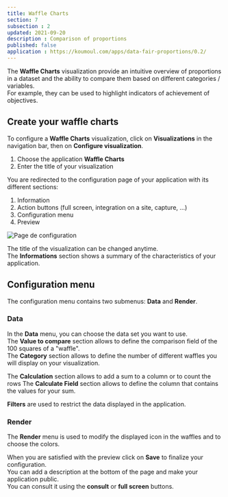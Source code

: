 ```yaml
---
title: Waffle Charts
section: 7
subsection : 2
updated: 2021-09-20
description : Comparison of proportions
published: false
application : https://koumoul.com/apps/data-fair-proportions/0.2/
---
```


The **Waffle Charts** visualization provide an intuitive overview of proportions in a dataset and the ability to compare them based on different categories / variables.  
For example, they can be used to highlight indicators of achievement of objectives.

## Create your waffle charts

To configure a **Waffle Charts** visualization, click on **Visualizations** in the navigation bar, then on **Configure visualization**.  

1. Choose the application **Waffle Charts**
2. Enter the title of your visualization

<p>
</p>

You are redirected to the configuration page of your application with its different sections:  

1. Information
2. Action buttons (full screen, integration on a site, capture, ...)
3. Configuration menu
4. Preview

![Page de configuration](./images/user-guide-backoffice/proportion-config.jpg)

The title of the visualization can be changed anytime.  
The **Informations** section shows a summary of the characteristics of your application.

## Configuration menu

The configuration menu contains two submenus: **Data** and **Render**.

### Data

In the **Data** menu, you can choose the data set you want to use.  
The **Value to compare** section allows to define the comparison field of the 100 squares of a "waffle".  
The **Category** section allows to define the number of different waffles you will display on your visualization.

The **Calculation** section allows to add a sum to a column or to count the rows
The **Calculate Field** section allows to define the column that contains the values ​​for your sum.  

**Filters** are used to restrict the data displayed in the application.

### Render

The **Render** menu is used to modify the displayed icon in the waffles and to choose the colors.

When you are satisfied with the preview click on **Save** to finalize your configuration.  
You can add a description at the bottom of the page and make your application public.  
You can consult it using the **consult** or **full screen** buttons.
